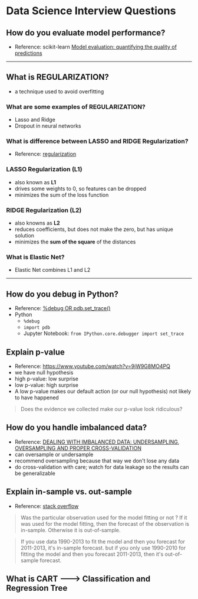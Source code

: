 # Data Science Interview Questions


## How do you evaluate model performance?
- Reference:  scikit-learn [Model evaluation: quantifying the quality of predictions](https://scikit-learn.org/stable/modules/model_evaluation.html)

---

## What is REGULARIZATION?
- a technique used to avoid overfitting

### What are some examples of REGULARIZATION?
- Lasso and Ridge
- Dropout in neural networks

### What is difference between LASSO and RIDGE Regularization?
- Reference:  [regularization](../concepts/regularization.md)

### LASSO Regularization (L1)
- also known as **L1**
- drives some weights to 0, so features can be dropped
- minimizes the sum of the loss function

### RIDGE Regularization (L2)
- also knowns as **L2**
- reduces coefficients, but does not make the zero, but has unique solution
- minimizes the **sum of the square** of the distances 


### What is Elastic Net?
- Elastic Net combines L1 and L2

---

## How do you debug in Python?
- Reference:  [%debug OR pdb.set_trace()](../python/debugging_in_python.md)
- Python
  - `%debug`
  - `import pdb`
  - Jupyter Notebook:  `from IPython.core.debugger import set_trace`


## Explain p-value
- Reference:  https://www.youtube.com/watch?v=9jW9G8MO4PQ
- we have null hypothesis
- high p-value:  low surprise
- low p-value: high surprise
- A low p-value makes our default action (or our null hypothesis) not likely to have happened

>Does the evidence we collected make our p-value look ridiculous?

## How do you handle imbalanced data?
- Reference:  [DEALING WITH IMBALANCED DATA: UNDERSAMPLING, OVERSAMPLING AND PROPER CROSS-VALIDATION](https://www.marcoaltini.com/blog/dealing-with-imbalanced-data-undersampling-oversampling-and-proper-cross-validation)
- can oversample or undersample
- recommend oversampling because that way we don't lose any data
- do cross-validation with care; watch for data leakage so the results can be generalizable

## Explain in-sample vs. out-sample
- Reference:  [stack overflow](https://stats.stackexchange.com/questions/260899/what-is-difference-between-in-sample-and-out-of-sample-forecasts)

>Was the particular observation used for the model fitting or not ? If it was used for the model fitting, then the forecast of the observation is in-sample. Otherwise it is out-of-sample.

>If you use data 1990-2013 to fit the model and then you forecast for 2011-2013, it's in-sample forecast. but if you only use 1990-2010 for fitting the model and then you forecast 2011-2013, then it's out-of-sample forecast.

## What is CART ---> Classification and Regression Tree

